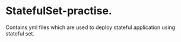 # StatefulSet-practise.
Contains yml files which are used to deploy stateful application using stateful set.

